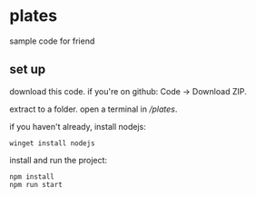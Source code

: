 # plates

sample code for friend

## set up

download this code. if you're on github: Code -> Download ZIP.

extract to a folder. open a terminal in */plates*.

if you haven't already, install nodejs:

```
winget install nodejs
```

install and run the project:

```
npm install
npm run start
```
